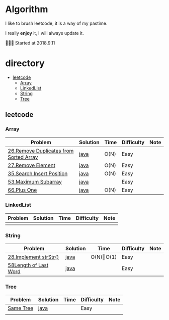 # Algorithm

I like to brush leetcode, it is a way of my pastime.

I really **enjoy** it, I will always update it.

🎉🎉🎉 Started at 2018.9.11

# directory

- [leetcode](#0)
  - [Array](#1)
  - [LinkedList](#2)
  - [String](#3)
  - [Tree](4)

<h2 id = 0>leetcode</h3>

<h3 id = 1>Array</h4>

| Problem                                                      | Solution                                                     | Time | Difficulty | Note |
| ------------------------------------------------------------ | ------------------------------------------------------------ | ---- | ---------- | ---- |
| [26.Remove Duplicates from Sorted Array](https://leetcode.com/problems/remove-duplicates-from-sorted-array) | [java](https://github.com/tujietg/leetcode/blob/master/Array/No26.java) | O(N) | Easy       |      |
| [27.Remove Element](https://leetcode.com/problems/remove-element) | [java](https://github.com/tujietg/leetcode/blob/master/Array/No27.java) | O(N) | Easy       |      |
| [35.Search Insert Position](https://leetcode.com/problems/search-insert-position) | [java](https://github.com/tujietg/leetcode/blob/master/Array/No35.java) | O(N) | Easy       |      |
| [53.Maximum Subarray](https://leetcode.com/problems/maximum-subarray) | [java](https://github.com/tujietg/leetcode/blob/master/Array/No53.java) |      | Easy       |      |
| [66.Plus One](https://leetcode.com/problems/plus-one)        | [java](https://github.com/tujietg/leetcode/blob/master/Array/No66.java) | O(N) | Easy       |      |

<h3 id = 2>LinkedList</h4>

| Problem | Solution | Time | Difficulty | Note |
| ------- | -------- | ---- | ---------- | ---- |
|         |          |      |            |      |

<h3 id = 3>String</h4>

| Problem                                                      | Solution                                                     | Time         | Difficulty | Note |
| ------------------------------------------------------------ | ------------------------------------------------------------ | ------------ | ---------- | ---- |
| [28.Implement strStr()](https://leetcode.com/problems/implement-strstr) | [java](https://github.com/tujietg/leetcode/blob/master/String/No28.java) | O(N)\|\|O(1) | Easy       |      |
| [58Length of Last Word](https://leetcode.com/problems/length-of-last-word) | [java](https://github.com/tujietg/leetcode/blob/master/String/No58.java) |              | Easy       |      |

<h3 id = 4>Tree</h3>

| Problem                                              | Solution                                                     | Time | Difficulty | Note |
| ---------------------------------------------------- | ------------------------------------------------------------ | ---- | ---------- | ---- |
| [Same Tree](https://leetcode.com/problems/same-tree) | [java](https://github.com/tujietg/leetcode/blob/master/Tree/No100.java) |      | Easy       |      |
|                                                      |                                                              |      |            |      |









